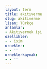 ```yaml
---
layout: term
title: akıtıverme
slug: akitiverme
lisan: Türkçe
anlamlar:
- Akıtıvermek işi
ozellikler:
- - isim
ornekler:
- - ''
orneklerkaynak:
- - ''
---
```


